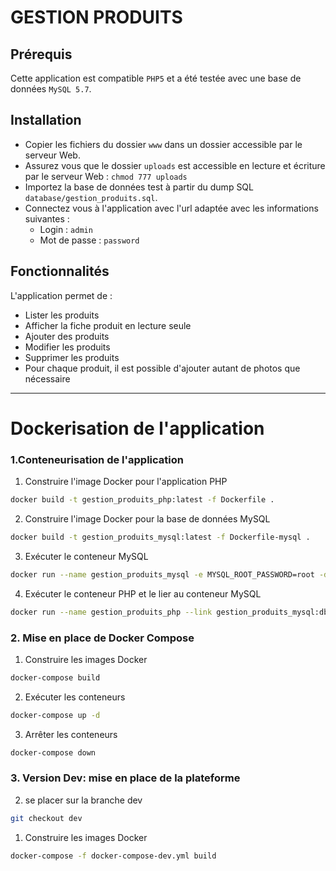 # GESTION PRODUITS

## Prérequis
Cette application est compatible `PHP5` et a été testée avec une base de données `MySQL 5.7`.

## Installation
- Copier les fichiers du dossier `www` dans un dossier accessible par le serveur Web.
- Assurez vous que le dossier `uploads` est accessible en lecture et écriture par le serveur Web : `chmod 777 uploads`
- Importez la base de données test à partir du dump SQL `database/gestion_produits.sql`.
- Connectez vous à l'application avec l'url adaptée avec les informations suivantes :
    - Login : `admin`
    - Mot de passe : `password`

## Fonctionnalités
L'application permet de :
- Lister les produits
- Afficher la fiche produit en lecture seule
- Ajouter des produits
- Modifier les produits
- Supprimer les produits
- Pour chaque produit, il est possible d'ajouter autant de photos que nécessaire

---

# Dockerisation de l'application

### 1.Conteneurisation de l'application

1. Construire l'image Docker pour l'application PHP
```bash
docker build -t gestion_produits_php:latest -f Dockerfile .
```

2. Construire l'image Docker pour la base de données MySQL
```bash
docker build -t gestion_produits_mysql:latest -f Dockerfile-mysql .
```

3. Exécuter le conteneur MySQL
```bash
docker run --name gestion_produits_mysql -e MYSQL_ROOT_PASSWORD=root -d gestion_produits_mysql:latest
```

4. Exécuter le conteneur PHP et le lier au conteneur MySQL
```bash
docker run --name gestion_produits_php --link gestion_produits_mysql:db -p 80:80 -d gestion_produits_php:latest
```

### 2. Mise en place de Docker Compose

1. Construire les images Docker
```bash
docker-compose build
```

2. Exécuter les conteneurs
```bash
docker-compose up -d
```

3. Arrêter les conteneurs
```bash
docker-compose down
```

### 3. Version Dev: mise en place de la plateforme

2. se placer sur la branche dev
```bash
git checkout dev
```

1. Construire les images Docker
```bash
docker-compose -f docker-compose-dev.yml build
```